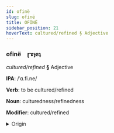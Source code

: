 ```yaml
---
id: ofinë
slug: ofinë
title: OFİNË
sidebar_position: 21
hoverText: cultured/refined § Adjective
---
```


### ofinë&emsp;<span kind="abugida">ɽɤɟƨʇ</span>

*cultured/refined* **§** Adjective

**IPA**: /ˈɑ.fi.ne/

**Verb**: to be cultured/refined

**Noun**: culturedness/refinedness

**Modifier**: cultured/refined

<details>
    <summary>Origin</summary>
    French affiné /a.fi.ne/<br/>
    <em>Romance Language Family</em>
</details>